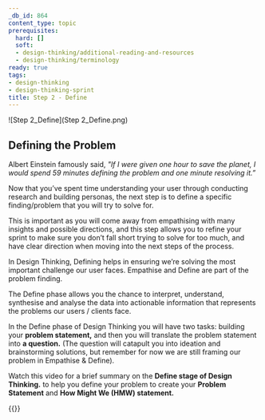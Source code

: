 ```yaml
---
_db_id: 864
content_type: topic
prerequisites:
  hard: []
  soft:
  - design-thinking/additional-reading-and-resources
  - design-thinking/terminology
ready: true
tags:
- design-thinking
- design-thinking-sprint
title: Step 2 - Define
---
```


![Step 2_Define](Step 2_Define.png)

## Defining the Problem

Albert Einstein famously said, *"If I were given one hour to save the planet, I would spend 59 minutes defining the problem and one minute resolving it.”*

Now that you’ve spent time understanding your user through conducting research and building personas, the next step is to define a specific finding/problem that you will try to solve for. 

This is important as you will come away from empathising with many insights and possible directions, and this step allows you to refine your sprint to make sure you don’t fall short trying to solve for too much, and have clear direction when moving into the next steps of the process.

In Design Thinking, Defining helps in ensuring we’re solving the most important challenge our user faces. Empathise and Define are part of the problem finding. 

The Define phase allows you the chance to interpret, understand, synthesise and analyse the data into actionable information that represents the problems our users / clients face.

In the Define phase of Design Thinking you will have two tasks: building your **problem statement,** and then you will translate the problem statement into **a question.** (The question will catapult you into ideation and brainstorming solutions, but remember for now we are still framing our problem in Empathise & Define).

Watch this video for a brief summary on the **Define stage of Design Thinking.** to help you define your problem to create your **Problem Statement** and **How Might We (HMW) statement.**

{{<youtube TNAdanuvwtc>}}